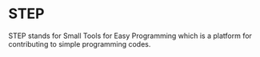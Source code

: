 # STEP
STEP stands for Small Tools for Easy Programming which is a platform for contributing to simple programming codes.
